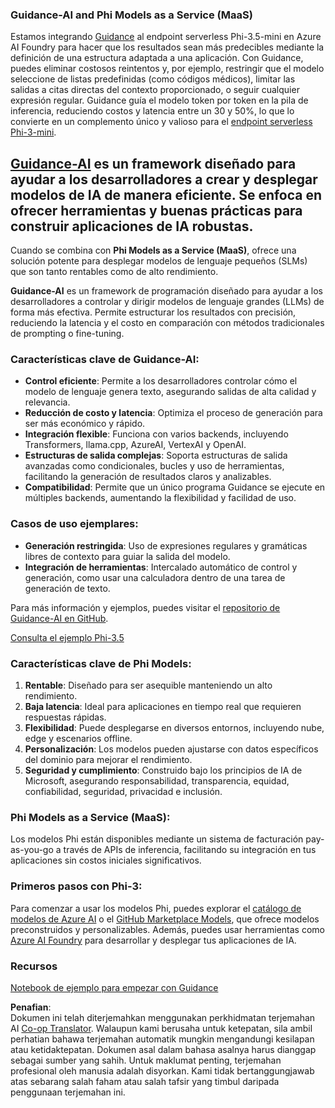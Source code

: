 <!--
CO_OP_TRANSLATOR_METADATA:
{
  "original_hash": "bd049872f37c3079c87d4fe17109cea0",
  "translation_date": "2025-05-09T07:38:31+00:00",
  "source_file": "md/01.Introduction/01/01.Guidance.md",
  "language_code": "ms"
}
-->
### Guidance-AI and Phi Models as a Service (MaaS)
Estamos integrando [Guidance](https://github.com/guidance-ai/guidance) al endpoint serverless Phi-3.5-mini en Azure AI Foundry para hacer que los resultados sean más predecibles mediante la definición de una estructura adaptada a una aplicación. Con Guidance, puedes eliminar costosos reintentos y, por ejemplo, restringir que el modelo seleccione de listas predefinidas (como códigos médicos), limitar las salidas a citas directas del contexto proporcionado, o seguir cualquier expresión regular. Guidance guía el modelo token por token en la pila de inferencia, reduciendo costos y latencia entre un 30 y 50%, lo que lo convierte en un complemento único y valioso para el [endpoint serverless Phi-3-mini](https://aka.ms/try-phi3.5mini).

## [**Guidance-AI**](https://github.com/guidance-ai/guidance) es un framework diseñado para ayudar a los desarrolladores a crear y desplegar modelos de IA de manera eficiente. Se enfoca en ofrecer herramientas y buenas prácticas para construir aplicaciones de IA robustas.

Cuando se combina con **Phi Models as a Service (MaaS)**, ofrece una solución potente para desplegar modelos de lenguaje pequeños (SLMs) que son tanto rentables como de alto rendimiento.

**Guidance-AI** es un framework de programación diseñado para ayudar a los desarrolladores a controlar y dirigir modelos de lenguaje grandes (LLMs) de forma más efectiva. Permite estructurar los resultados con precisión, reduciendo la latencia y el costo en comparación con métodos tradicionales de prompting o fine-tuning.

### Características clave de Guidance-AI:
- **Control eficiente**: Permite a los desarrolladores controlar cómo el modelo de lenguaje genera texto, asegurando salidas de alta calidad y relevancia.
- **Reducción de costo y latencia**: Optimiza el proceso de generación para ser más económico y rápido.
- **Integración flexible**: Funciona con varios backends, incluyendo Transformers, llama.cpp, AzureAI, VertexAI y OpenAI.
- **Estructuras de salida complejas**: Soporta estructuras de salida avanzadas como condicionales, bucles y uso de herramientas, facilitando la generación de resultados claros y analizables.
- **Compatibilidad**: Permite que un único programa Guidance se ejecute en múltiples backends, aumentando la flexibilidad y facilidad de uso.

### Casos de uso ejemplares:
- **Generación restringida**: Uso de expresiones regulares y gramáticas libres de contexto para guiar la salida del modelo.
- **Integración de herramientas**: Intercalado automático de control y generación, como usar una calculadora dentro de una tarea de generación de texto.

Para más información y ejemplos, puedes visitar el [repositorio de Guidance-AI en GitHub](https://github.com/guidance-ai/guidance).

[Consulta el ejemplo Phi-3.5](../../../../../code/01.Introduce/guidance.ipynb)

### Características clave de Phi Models:
1. **Rentable**: Diseñado para ser asequible manteniendo un alto rendimiento.
2. **Baja latencia**: Ideal para aplicaciones en tiempo real que requieren respuestas rápidas.
3. **Flexibilidad**: Puede desplegarse en diversos entornos, incluyendo nube, edge y escenarios offline.
4. **Personalización**: Los modelos pueden ajustarse con datos específicos del dominio para mejorar el rendimiento.
5. **Seguridad y cumplimiento**: Construido bajo los principios de IA de Microsoft, asegurando responsabilidad, transparencia, equidad, confiabilidad, seguridad, privacidad e inclusión.

### Phi Models as a Service (MaaS):
Los modelos Phi están disponibles mediante un sistema de facturación pay-as-you-go a través de APIs de inferencia, facilitando su integración en tus aplicaciones sin costos iniciales significativos.

### Primeros pasos con Phi-3:
Para comenzar a usar los modelos Phi, puedes explorar el [catálogo de modelos de Azure AI](https://ai.azure.com/explore/models) o el [GitHub Marketplace Models](https://github.com/marketplace/models), que ofrece modelos preconstruidos y personalizables. Además, puedes usar herramientas como [Azure AI Foundry](https://ai.azure.com) para desarrollar y desplegar tus aplicaciones de IA.

### Recursos
[Notebook de ejemplo para empezar con Guidance](../../../../../code/01.Introduce/guidance.ipynb)

**Penafian**:  
Dokumen ini telah diterjemahkan menggunakan perkhidmatan terjemahan AI [Co-op Translator](https://github.com/Azure/co-op-translator). Walaupun kami berusaha untuk ketepatan, sila ambil perhatian bahawa terjemahan automatik mungkin mengandungi kesilapan atau ketidaktepatan. Dokumen asal dalam bahasa asalnya harus dianggap sebagai sumber yang sahih. Untuk maklumat penting, terjemahan profesional oleh manusia adalah disyorkan. Kami tidak bertanggungjawab atas sebarang salah faham atau salah tafsir yang timbul daripada penggunaan terjemahan ini.